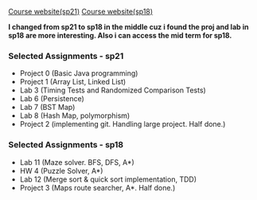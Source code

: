 [Course website(sp21)](https://sp21.datastructur.es/)
[Course website(sp18)](https://sp18.datastructur.es/index.html)

**I changed from sp21 to sp18 in the middle cuz i found the proj and lab in sp18 are more interesting. Also i can access the mid term for sp18.**

### Selected Assignments - sp21 
- Project 0 (Basic Java programming)
- Project 1 (Array List, Linked List)
- Lab 3 (Timing Tests and Randomized Comparison Tests)
- Lab 6 (Persistence)
- Lab 7 (BST Map)
- Lab 8 (Hash Map, polymorphism)
- Project 2 (implementing git. Handling large project. Half done.)

### Selected Assignments - sp18
- Lab 11 (Maze solver. BFS, DFS, A*)
- HW 4 (Puzzle Solver, A*)
- Lab 12 (Merge sort & quick sort implementation, TDD)
- Project 3 (Maps route searcher, A*. Half done.)
